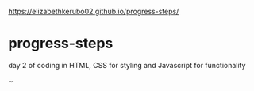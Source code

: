 https://elizabethkerubo02.github.io/progress-steps/
# progress-steps
day 2 of coding in HTML, CSS for styling and Javascript for functionality













 

~